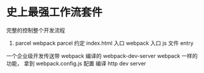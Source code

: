 # 史上最强工作流套件
完整的控制整个开发流程
1. parcel  webpack
  parcel 约定   index.html  入口
  webpack  入口  js 文件    entry

  一个企业级开发传送带
  webpack  编译的
  webpack-dev-server  webpack 一样的功能， 拿到
  webpack.config.js  配置  编译  http dev server